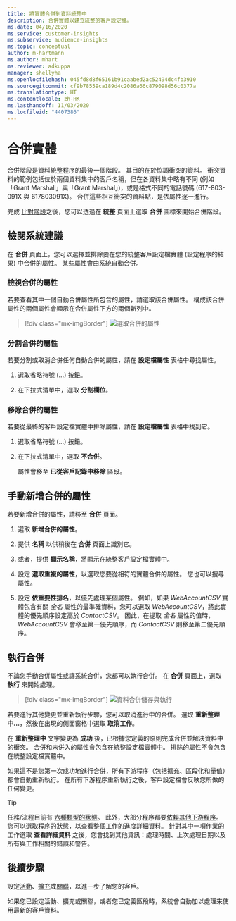 ```yaml
---
title: 將實體合併到資料統整中
description: 合併實體以建立統整的客戶設定檔。
ms.date: 04/16/2020
ms.service: customer-insights
ms.subservice: audience-insights
ms.topic: conceptual
author: m-hartmann
ms.author: mhart
ms.reviewer: adkuppa
manager: shellyha
ms.openlocfilehash: 045fd8d8f65161b91caabed2ac52494dc4fb3910
ms.sourcegitcommit: cf9b78559ca189d4c2086a66c879098d56c0377a
ms.translationtype: HT
ms.contentlocale: zh-HK
ms.lasthandoff: 11/03/2020
ms.locfileid: "4407386"
---
```

# <a name="merge-entities"></a>合併實體

合併階段是資料統整程序的最後一個階段。 其目的在於協調衝突的資料。 衝突資料的範例包括位於兩個資料集中的客戶名稱，但在各資料集中略有不同 (例如「Grant Marshall」與「Grant Marshal」)，或是格式不同的電話號碼 (617-803-091X 與 617803091X)。 合併這些相互衝突的資料點，是依屬性逐一進行。

完成 [比對階段](match-entities.md)之後，您可以透過在 **統整** 頁面上選取 **合併** 圖標來開始合併階段。

## <a name="review-system-recommendations"></a>檢閱系統建議

在 **合併** 頁面上，您可以選擇並排除要在您的統整客戶設定檔實體 (設定程序的結果) 中合併的屬性。 某些屬性會由系統自動合併。

### <a name="view-merged-attributes"></a>檢視合併的屬性

若要查看其中一個自動合併屬性所包含的屬性，請選取該合併屬性。 構成該合併屬性的兩個屬性會顯示在合併屬性下方的兩個新列中。

> [!div class="mx-imgBorder"]
> ![選取合併的屬性](media/configure-data-merge-profile-attributes.png "選取合併的屬性")

### <a name="separate-merged-attributes"></a>分割合併的屬性

若要分割或取消合併任何自動合併的屬性，請在 **設定檔屬性** 表格中尋找屬性。

1. 選取省略符號 (...) 按鈕。
  
2. 在下拉式清單中，選取 **分割欄位**。

### <a name="remove-merged-attributes"></a>移除合併的屬性

若要從最終的客戶設定檔實體中排除屬性，請在 **設定檔屬性** 表格中找到它。

1. 選取省略符號 (...) 按鈕。
  
2. 在下拉式清單中，選取 **不合併**。

   屬性會移至 **已從客戶記錄中移除** 區段。

## <a name="manually-add-a-merged-attribute"></a>手動新增合併的屬性

若要新增合併的屬性，請移至 **合併** 頁面。

1. 選取 **新增合併的屬性**。

2. 提供 **名稱** 以供稍後在 **合併** 頁面上識別它。

3. 或者，提供 **顯示名稱**，將顯示在統整客戶設定檔實體中。

4. 設定 **選取重複的屬性**，以選取您要從相符的實體合併的屬性。 您也可以搜尋屬性。

5. 設定 **依重要性排名**，以優先處理某個屬性。 例如，如果 *WebAccountCSV* 實體包含有關 *全名* 屬性的最準確資料，您可以選取 *WebAccountCSV*，將此實體的優先順序設定高於 *ContactCSV*。 因此，在提取 *全名* 屬性的值時，*WebAccountCSV* 會移至第一優先順序，而 *ContactCSV* 則移至第二優先順序。

## <a name="run-your-merge"></a>執行合併

不論您手動合併屬性或讓系統合併，您都可以執行合併。 在 **合併** 頁面上，選取 **執行** 來開始處理。

> [!div class="mx-imgBorder"]
> ![資料合併儲存與執行](media/configure-data-merge-save-run.png "資料合併儲存與執行")

若要進行其他變更並重新執行步驟，您可以取消進行中的合併。 選取 **重新整理中...**，然後在出現的側面窗格中選取 **取消工作**。

在 **重新整理中** 文字變更為 **成功** 後，已根據您定義的原則完成合併並解決資料中的衝突。 合併和未併入的屬性會包含在統整設定檔實體中。 排除的屬性不會包含在統整設定檔實體中。

如果這不是您第一次成功地進行合併，所有下游程序（包括擴充、區段化和量值）都會自動重新執行。 在所有下游程序重新執行之後，客戶設定檔會反映您所做的任何變更。

> [!TIP]
> 任務/流程目前有 [六種類型的狀態](system.md#status-types)。 此外，大部分程序都要[依賴其他下游程序](system.md#refresh-policies)。 您可以選取程序的狀態，以查看整個工作的進度詳細資料。 針對其中一項作業的工作選取 **查看詳細資料** 之後，您會找到其他資訊：處理時間、上次處理日期以及所有與工作相關的錯誤和警告。

## <a name="next-step"></a>後續步驟

設定[活動](activities.md)、[擴充](enrichment-microsoft-graph.md)或[關聯](relationships.md)，以進一步了解您的客戶。

如果您已設定活動、擴充或關聯，或者您已定義區段時，系統會自動加以處理來使用最新的客戶資料。


